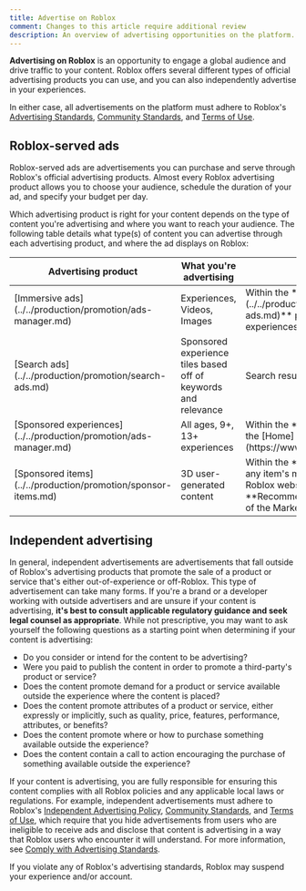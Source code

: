 ```yaml
---
title: Advertise on Roblox
comment: Changes to this article require additional review
description: An overview of advertising opportunities on the platform.
---
```


**Advertising on Roblox** is an opportunity to engage a global audience and drive traffic to your content. Roblox offers several different types of official advertising products you can use, and you can also independently advertise in your experiences.

In either case, all advertisements on the platform must adhere to Roblox's [Advertising Standards](https://en.help.roblox.com/hc/articles/13722260778260), [Community Standards](https://en.help.roblox.com/hc/articles/203313410), and [Terms of Use](https://en.help.roblox.com/hc/articles/115004647846).

## Roblox-served ads

Roblox-served ads are advertisements you can purchase and serve through Roblox's official advertising products. Almost every Roblox advertising product allows you to choose your audience, schedule the duration of your ad, and specify your budget per day.

Which advertising product is right for your content depends on the type of content you're advertising and where you want to reach your audience. The following table details what type(s) of content you can advertise through each advertising product, and where the ad displays on Roblox:

<table>
<thead>
  <tr>
    <th>Advertising product</th>
    <th>What you're advertising</th>
    <th>Ad location</th>
  </tr>
</thead>
<tbody>
  <tr>
    <td>[Immersive ads](../../production/promotion/ads-manager.md)</td>
    <td>Experiences, Videos, Images </td>
    <td>Within the **[immersive ad units](../../production/monetization/immersive-ads.md)** publisher place within their experiences</td>
  </tr>
  <tr>
		<td>[Search ads](../../production/promotion/search-ads.md)</td>
		<td>Sponsored experience tiles based off of keywords and relevance</td>
    <td>Search results for experiences</td>
  </tr>
  <tr>
    <td>[Sponsored experiences](../../production/promotion/ads-manager.md)</td>
    <td>All ages, 9+, 13+ experiences</td>
    <td>Within the **Sponsored** category on the [Home](https://www.roblox.com/home) page</td>
  </tr>
  <tr>
    <td>[Sponsored items](../../production/promotion/sponsor-items.md)</td>
    <td>3D user-generated content</td>
    <td>Within the **Sponsored** category on any item's main details page on the Roblox website, and the **Recommended Items for You** page of the Marketplace on the Roblox app</td>
  </tr>
</tbody>
</table>

## Independent advertising

In general, independent advertisements are advertisements that fall outside of Roblox's advertising products that promote the sale of a product or service that's either out-of-experience or off-Roblox. This type of advertisement can take many forms. If you're a brand or a developer working with outside advertisers and are unsure if your content is advertising, **it's best to consult applicable regulatory guidance and seek legal counsel as appropriate**. While not prescriptive, you may want to ask yourself the following questions as a starting point when determining if your content is advertising:

- Do you consider or intend for the content to be advertising?
- Were you paid to publish the content in order to promote a third-party's product or service?
- Does the content promote demand for a product or service available outside the experience where the content is placed?
- Does the content promote attributes of a product or service, either expressly or implicitly, such as quality, price, features, performance, attributes, or benefits?
- Does the content promote where or how to purchase something available outside the experience?
- Does the content contain a call to action encouraging the purchase of something available outside the experience?

If your content is advertising, you are fully responsible for ensuring this content complies with all Roblox policies and any applicable local laws or regulations. For example, independent advertisements must adhere to Roblox's [Independent Advertising Policy](https://en.help.roblox.com/hc/articles/203313410#independent-advertisement-publishing), [Community Standards](https://en.help.roblox.com/hc/articles/203313410), and [Terms of Use](https://en.help.roblox.com/hc/articles/115004647846), which require that you hide advertisements from users who are ineligible to receive ads and disclose that content is advertising in a way that Roblox users who encounter it will understand. For more information, see [Comply with Advertising Standards](../../production/promotion/comply-with-advertising-standards.md).

<Alert severity="warning">
   If you violate any of Roblox's advertising standards, Roblox may suspend your experience and/or account.
</Alert>
